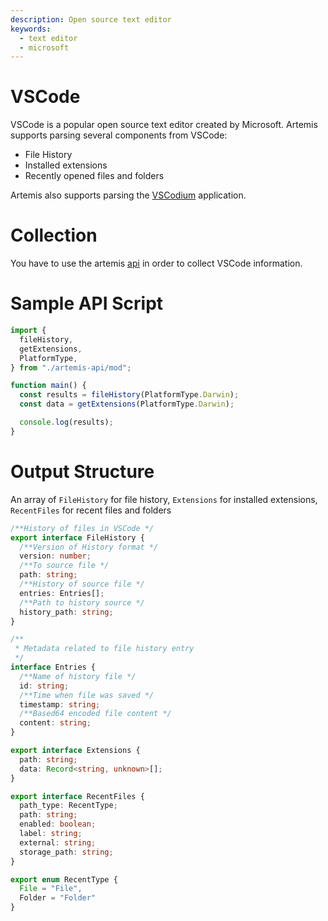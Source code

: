 ```yaml
---
description: Open source text editor
keywords:
  - text editor
  - microsoft
---
```


# VSCode

VSCode is a popular open source text editor created by Microsoft. Artemis
supports parsing several components from VSCode:
- File History
- Installed extensions
- Recently opened files and folders

Artemis also supports parsing the [VSCodium](https://vscodium.com/) application.

# Collection

You have to use the artemis [api](../../API/overview.md) in order to collect
VSCode information.

# Sample API Script

```typescript
import {
  fileHistory,
  getExtensions,
  PlatformType,
} from "./artemis-api/mod";

function main() {
  const results = fileHistory(PlatformType.Darwin);
  const data = getExtensions(PlatformType.Darwin);

  console.log(results);
}
```

# Output Structure

An array of `FileHistory` for file history, `Extensions` for installed
extensions, `RecentFiles` for recent files and folders

```typescript
/**History of files in VSCode */
export interface FileHistory {
  /**Version of History format */
  version: number;
  /**To source file */
  path: string;
  /**History of source file */
  entries: Entries[];
  /**Path to history source */
  history_path: string;
}

/**
 * Metadata related to file history entry
 */
interface Entries {
  /**Name of history file */
  id: string;
  /**Time when file was saved */
  timestamp: string;
  /**Based64 encoded file content */
  content: string;
}

export interface Extensions {
  path: string;
  data: Record<string, unknown>[];
}

export interface RecentFiles {
  path_type: RecentType;
  path: string;
  enabled: boolean;
  label: string;
  external: string;
  storage_path: string;
}

export enum RecentType {
  File = "File",
  Folder = "Folder"
}
```
